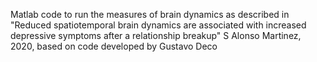 Matlab code to run the measures of brain dynamics as described in "Reduced spatiotemporal brain dynamics are associated with increased depressive symptoms after a relationship breakup" S Alonso Martinez, 2020, based on code developed by Gustavo Deco
